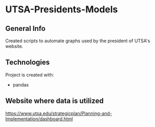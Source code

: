 # UTSA-Presidents-Models

## General Info
Created scripts to automate graphs used by the president of UTSA's website.

## Technologies
Project is created with: 
* pandas

## Website where data is utilized
https://www.utsa.edu/strategicplan/Planning-and-Implementation/dashboard.html
